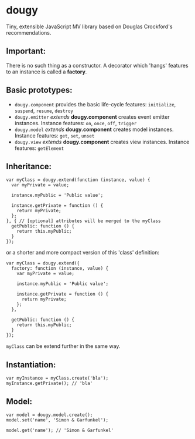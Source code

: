dougy
=====

Tiny, extensible JavaScript MV library based on Douglas Crockford's recommendations.

## Important:

There is no such thing as a constructor. A decorator which 'hangs' features to an instance is called a **factory**.

## Basic prototypes:

 - `dougy.component` provides the basic life-cycle features: `initialize`, `suspend`, `resume`, `destroy`
 - `dougy.emitter` *extends* **dougy.component** creates event emitter instances. Instance features: `on`, `once`, `off`, `trigger`
 - `dougy.model` *extends* **dougy.component** creates model instances. Instance features: `get`, `set`, `unset`
 - `dougy.view` *extends* **dougy.component** creates view instances. Instance features: `getElement`

## Inheritance:

    var myClass = dougy.extend(function (instance, value) {
      var myPrivate = value;
      
      instance.myPublic = 'Public value';
      
      instance.getPrivate = function () {
        return myPrivate;
      };
    }, { // [optional] attributes will be merged to the myClass
      getPublic: function () {
        return this.myPublic;
      }
    });
    
or a shorter and more compact version of this 'class' definition:

    var myClass = dougy.extend({
      factory: function (instance, value) {
        var myPrivate = value;
        
        instance.myPublic = 'Public value';
        
        instance.getPrivate = function () {
          return myPrivate;
        };
      },
      
      getPublic: function () {
        return this.myPublic;
      }
    });

`myClass` can be extend further in the same way.

## Instantiation:

    var myInstance = myClass.create('bla');
    myInstance.getPrivate(); // 'bla'

## Model:

    var model = dougy.model.create();
    model.set('name', 'Simon & Garfunkel');
    
    model.get('name'); // 'Simon & Garfunkel'
